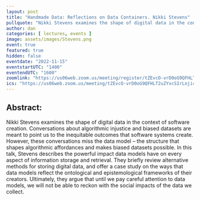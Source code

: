 ```yaml
---
layout: post
title: "Handmade Data: Reflections on Data Containers. Nikki Stevens"
pullquote: "Nikki Stevens examines the shape of digital data in the context of software creation"
author: dan
categories: [ lectures, events ]
image: assets/images/Stevens.png
event: true
featured: true
hidden: false
eventdate: "2022-11-15"
eventstartUTC: "1400"
eventendUTC: "1600"
zoomlink: "https://us06web.zoom.us/meeting/register/tZEvcO-vrD0oG9QFHLT2uZYxcSIrLnji43MV"
ics: "https://us06web.zoom.us/meeting/tZEvcO-vrD0oG9QFHLT2uZYxcSIrLnji43MV/ics"
---
```


<!--- debug nikki 1 -->

## Abstract:

Nikki Stevens examines the shape of digital data in the context of software creation. Conversations about algorithmic injustice and biased datasets are meant to point us to the inequitable outcomes that software systems create.  However, these conversations miss the data model – the structure that shapes algorithmic affordances and makes biased datasets possible. In this talk, Stevens describes the powerful impact data models have on every aspect of information storage and retrieval. They briefly review alternative methods for storing digital data, and offer a case study on the ways that data models reflect the ontological and epistemological frameworks of their creators. Ultimately, they argue that until we pay careful attention to data models, we will not be able to reckon with the social impacts of the data we collect.
